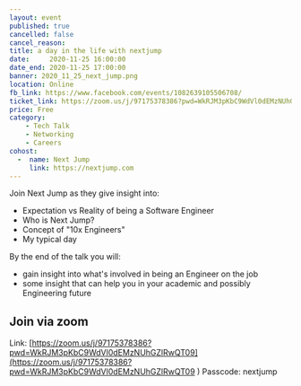 ```yaml
---
layout: event
published: true
cancelled: false
cancel_reason:
title: a day in the life with nextjump
date:     2020-11-25 16:00:00
date_end: 2020-11-25 17:00:00
banner: 2020_11_25_next_jump.png
location: Online
fb_link: https://www.facebook.com/events/1082639105506708/
ticket_link: https://zoom.us/j/97175378386?pwd=WkRJM3pKbC9WdVl0dEMzNUhGZlRwQT09
price: Free
category:
    - Tech Talk
    - Networking
    - Careers
cohost:
  -  name: Next Jump
     link: https://nextjump.com
---
```

Join Next Jump as they give insight into:
- Expectation vs Reality of being a Software Engineer
- Who is Next Jump?
- Concept of "10x Engineers"
- My typical day

By the end of the talk you will:
- gain insight into what's involved in being an Engineer on the job
- some insight that can help you in your academic and possibly Engineering future

## Join via zoom
Link: [https://zoom.us/j/97175378386?pwd=WkRJM3pKbC9WdVl0dEMzNUhGZlRwQT09](https://zoom.us/j/97175378386?pwd=WkRJM3pKbC9WdVl0dEMzNUhGZlRwQT09 )
Passcode: nextjump
